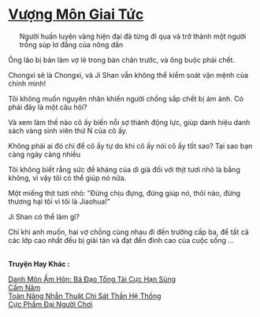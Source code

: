 <a href="https://truyentiki.com/vuong-mon-giai-tuc.33933/" title="Vượng Môn Giai Tức"><h1>Vượng Môn Giai Tức</h1></a><div style="display:table"><img align="right" style="float: left; padding: 10px;" src="https://truyentiki.com/images/story/200x260/33933.jpg" alt="">Người huấn luyện vàng hiện đại đã từng đi qua và trở thành một người trồng súp lơ đắng của nông dân <p></p> Ông lão bị bán làm vợ lẽ trong bàn chân trước, và ông buộc phải chết. <p></p> Chongxi sẽ là Chongxi, và Ji Shan vẫn không thể kiểm soát vận mệnh của chính mình! <p></p> Tôi không muốn nguyên nhân khiến người chồng sắp chết bị ám ảnh. Có phải đây là một câu hỏi? <p></p> Và xem làm thế nào cô ấy biến nỗi sợ thành động lực, giúp danh hiệu danh sách vàng sinh viên thứ N của cô ấy. <p></p> Không phải ai đó chỉ để cô ấy tự do khi cô ấy nói cô ấy tốt sao? Tại sao bạn càng ngày càng nhiều <p></p> Tôi không biết rằng sức đề kháng của dì già đối với thịt tươi nhỏ là bằng không, vì vậy tôi có thể giúp nó nữa. <p></p> Một miếng thịt tươi nhỏ: "Đừng chịu đựng, đừng giúp nó, thôi nào, đừng thương hại tôi vì tôi là Jiaohua!" <p></p> Ji Shan có thể làm gì? <p></p> Chỉ khi anh muốn, hai vợ chồng cùng nhau đi đến trường cấp ba, để tất cả các lớp cao nhất đều bị giải tán và đạt đến đỉnh cao của cuộc sống ...</div><p><br><b>Truyện Hay Khác :</b></p><a href="https://truyentiki.com/danh-mon-am-hon-ba-dao-tong-tai-cuc-han-sung.33932/" alt="Danh Môn Ấm Hôn: Bá Đạo Tổng Tài Cực Hạn Sủng">Danh Môn Ấm Hôn: Bá Đạo Tổng Tài Cực Hạn Sủng</a><br/><a href="https://medium.com/@hoangminhquan16819844/c%E1%BA%A9m-n%C4%83m-cef924060af2" alt="Cẩm Năm">Cẩm Năm</a><br/><a href="https://www.wattpad.com/story/227474444-to%C3%A0n-n%C4%83ng-nh%E1%BA%ABn-thu%E1%BA%ADt-chi-s%C3%A1t-th%E1%BA%A7n-h%E1%BB%87-th%E1%BB%91ng" alt="Toàn Năng Nhẫn Thuật Chi Sát Thần Hệ Thống">Toàn Năng Nhẫn Thuật Chi Sát Thần Hệ Thống</a><br/><a href="https://medium.com/@hoangminhquan16819844/c%E1%BB%B1c-ph%E1%BA%A9m-%C4%91%E1%BA%A1i-ng%C6%B0%E1%BB%9Di-ch%C6%A1i-a1e7e2fce896" alt="Cực Phẩm Đại Người Chơi">Cực Phẩm Đại Người Chơi</a><br/>